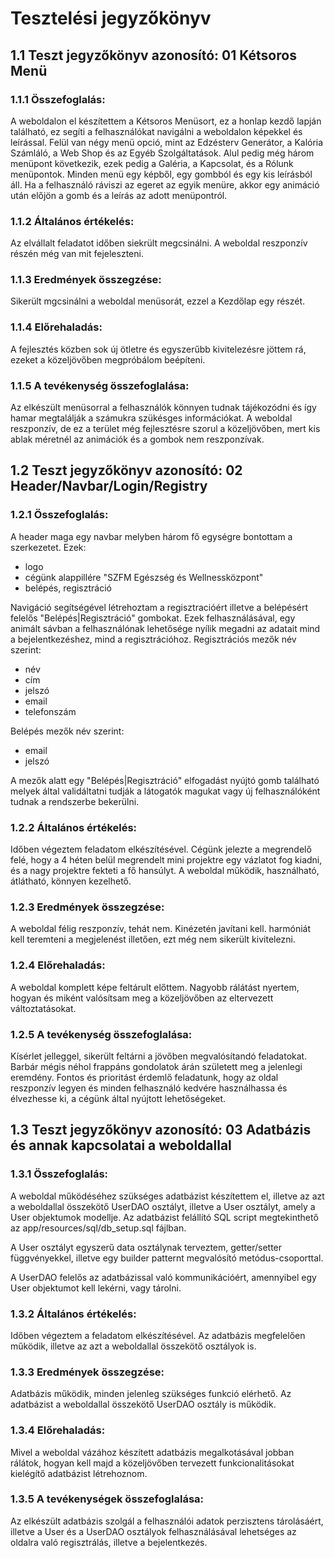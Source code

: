 # Tesztelési jegyzőkönyv

## 1.1 Teszt jegyzőkönyv azonosító: 01 Kétsoros Menü

### 1.1.1 Összefoglalás:
A weboldalon el készítettem a Kétsoros Menüsort, ez a honlap kezdő lapján található, ez segíti a felhasználókat navigálni a weboldalon képekkel és leírással. Felül van négy menü opció, mint az Edzésterv Generátor, a Kalória Számláló, a Web Shop és az Egyéb Szolgáltatások. Alul pedig még három menüpont következik, ezek pedig a Galéria, a Kapcsolat, és a Rólunk menüpontok. Minden menü egy képből, egy gombból és egy kis leírásból áll. Ha a felhasználó ráviszi az egeret az egyik menüre, akkor egy animáció után előjön a gomb és a leírás az adott menüpontról. 

### 1.1.2 Általános értékelés:
Az elvállalt feladatot időben siekrült megcsinálni. A weboldal reszponzív részén még van mit fejeleszteni.

### 1.1.3 Eredmények összegzése:
Sikerült mgcsinálni a weboldal menüsorát, ezzel a Kezdőlap egy részét. 

### 1.1.4 Előrehaladás:
A fejlesztés közben sok új ötletre és egyszerűbb kivitelezésre jöttem rá, ezeket a közeljövőben megpróbálom beépíteni.

### 1.1.5 A tevékenység összefoglalása:
Az elkészült menüsorral a felhasználók könnyen tudnak tájékozódni és így hamar megtalálják a számukra szükésges információkat. A weboldal reszponzív, de ez a terület még fejlesztésre szorul a közeljövőben, mert kis ablak méretnél az animációk és a gombok nem reszponzívak.  


## 1.2 Teszt jegyzőkönyv azonosító: 02 Header/Navbar/Login/Registry

### 1.2.1 Összefoglalás:
A header maga egy navbar melyben három fő egységre bontottam a szerkezetet. Ezek: 
- logo
- cégünk alappillére "SZFM Egészség és Wellnessközpont"
- belépés, regisztráció

Navigáció segítségével létrehoztam a regisztracióért illetve a belépésért felelős "Belépés|Regisztráció" gombokat.
Ezek felhasználásával, egy animált sávban a felhasználónak lehetősége nyílik megadni az adatait mind a bejelentkezéshez, mind a regisztrációhoz.
Regisztrációs mezők név szerint: 
- név
- cím
- jelszó
- email
- telefonszám

Belépés mezők név szerint: 
- email
- jelszó

A mezők alatt egy "Belépés|Regisztráció" elfogadást nyújtó gomb található melyek által validáltatni tudják a látogatók magukat vagy új felhasználóként tudnak a rendszerbe bekerülni.

### 1.2.2 Általános értékelés:
Időben végeztem feladatom elkészítésével. Cégünk jelezte a megrendelő felé, hogy a 4 héten belül megrendelt mini projektre egy vázlatot fog kiadni, és a nagy projektre fekteti a fő hansúlyt.
A weboldal működik, használható, átlátható, könnyen kezelhető.

### 1.2.3 Eredmények összegzése: 
A weboldal félig reszponzív, tehát nem. Kinézetén javítani kell. harmóniát kell teremteni a megjelenést illetően, ezt még nem sikerült kivitelezni. 

### 1.2.4 Előrehaladás: 
A weboldal komplett képe feltárult előttem. Nagyobb rálátást nyertem, hogyan és miként valósítsam meg a közeljövőben az eltervezett változtatásokat.

### 1.2.5 A tevékenység összefoglalása:
Kísérlet jelleggel, sikerült feltárni a jövőben megvalósítandó feladatokat. Barbár mégis néhol frappáns gondolatok árán született meg a jelenlegi eremdény.
Fontos és prioritást érdemlő feladatunk, hogy az oldal reszponzív legyen és minden felhasználó kedvére használhassa és élvezhesse ki, a cégünk által nyújtott lehetőségeket.


## 1.3 Teszt jegyzőkönyv azonosító: 03 Adatbázis és annak kapcsolatai a weboldallal

### 1.3.1 Összefoglalás:

A weboldal működéséhez szükséges adatbázist készítettem el, illetve az azt a weboldallal összekötő UserDAO osztályt, illetve a User osztályt, amely a User objektumok modellje. Az adatbázist felállító SQL script megtekinthető az app/resources/sql/db_setup.sql fájlban.

A User osztályt egyszerű data osztálynak terveztem, getter/setter függvényekkel, illetve egy builder patternt megvalósító metódus-csoporttal.

A UserDAO felelős az adatbázissal való kommunikációért, amennyibel egy User objektumot kell lekérni, vagy tárolni.

### 1.3.2 Általános értékelés:

Időben végeztem a feladatom elkészítésével. Az adatbázis megfelelően működik, illetve az azt a weboldallal összekötő osztályok is.

### 1.3.3 Eredmények összegzése:

Adatbázis működik, minden jelenleg szükséges funkció elérhető.
Az adatbázist a weboldallal összekötő UserDAO osztály is működik.

### 1.3.4 Előrehaladás:

Mivel a weboldal vázához készített adatbázis megalkotásával jobban rálátok, hogyan kell majd a közeljövőben tervezett funkcionalitásokat kielégítő adatbázist létrehoznom.

### 1.3.5 A tevékenységek összefoglalása:

Az elkészült adatbázis szolgál a felhasználói adatok perzisztens tárolásáért, illetve a User és a UserDAO osztályok felhasználásával lehetséges az oldalra való regisztrálás, illetve a bejelentkezés.
